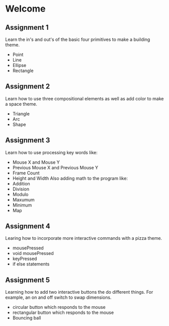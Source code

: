 # Welcome

## Assignment 1
Learn the in's and out's of the basic four primitives to make a building theme.
- Point
- Line
- Ellipse
- Rectangle
## Assignment 2
Learn how to use three compositional elements as well as add color to make a space theme.
- Triangle
- Arc
- Shape
## Assignment 3
Learn how to use processing key words like:
- Mouse X and Mouse Y
- Previous Mouse X and Previous Mouse Y
- Frame Count
- Height and Width
Also adding math to the program like:
- Addition
- Division
- Modulo
- Maxumum
- Minimum
- Map
## Assignment 4
Learing how to incorporate more interactive commands with a pizza theme.
- mousePressed
- void mousePressed
- keyPressed
- if else statements
## Assignment 5
Learning how to add two interactive buttons the do different things. For example, an on and off switch to swap dimensions. 
- circular button which responds to the mouse
- rectangular button which responds to the mouse
- Bouncing ball
